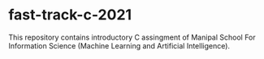 # fast-track-c-2021
This repository contains introductory C assingment of Manipal School For Information Science (Machine Learning and Artificial Intelligence).
